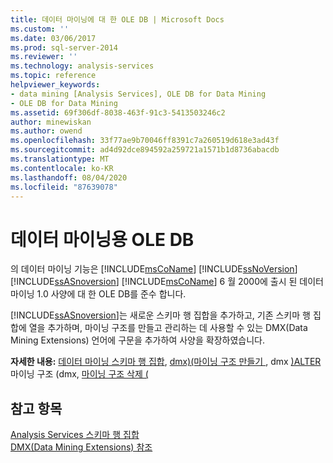 ```yaml
---
title: 데이터 마이닝에 대 한 OLE DB | Microsoft Docs
ms.custom: ''
ms.date: 03/06/2017
ms.prod: sql-server-2014
ms.reviewer: ''
ms.technology: analysis-services
ms.topic: reference
helpviewer_keywords:
- data mining [Analysis Services], OLE DB for Data Mining
- OLE DB for Data Mining
ms.assetid: 69f306df-8038-463f-91c3-5413503246c2
author: minewiskan
ms.author: owend
ms.openlocfilehash: 33f77ae9b70046ff8391c7a260519d618e3ad43f
ms.sourcegitcommit: ad4d92dce894592a259721a1571b1d8736abacdb
ms.translationtype: MT
ms.contentlocale: ko-KR
ms.lasthandoff: 08/04/2020
ms.locfileid: "87639078"
---
```

# <a name="ole-db-for-data-mining"></a>데이터 마이닝용 OLE DB
  의 데이터 마이닝 기능은 [!INCLUDE[msCoName](../../includes/msconame-md.md)] [!INCLUDE[ssNoVersion](../../includes/ssnoversion-md.md)] [!INCLUDE[ssASnoversion](../../includes/ssasnoversion-md.md)] [!INCLUDE[msCoName](../../includes/msconame-md.md)] 6 월 2000에 출시 된 데이터 마이닝 1.0 사양에 대 한 OLE DB를 준수 합니다.  
  
 [!INCLUDE[ssASnoversion](../../includes/ssasnoversion-md.md)]는 새로운 스키마 행 집합을 추가하고, 기존 스키마 행 집합에 열을 추가하며, 마이닝 구조를 만들고 관리하는 데 사용할 수 있는 DMX(Data Mining Extensions) 언어에 구문을 추가하여 사양을 확장하였습니다.  
  
 **자세한 내용:** [데이터 마이닝 스키마 행 집합](../../relational-databases/native-client-ole-db-rowsets/rowsets.md), [dmx&#41;&#40;마이닝 구조 만들기 ](/sql/dmx/create-mining-structure-dmx), dmx [&#41;ALTER ](/sql/dmx/alter-mining-structure-dmx)마이닝 구조 &#40;dmx, [마이닝 구조 삭제 &#40;](/sql/dmx/drop-mining-structure-dmx)  
  
## <a name="see-also"></a>참고 항목  
 [Analysis Services 스키마 행 집합](https://docs.microsoft.com/bi-reference/schema-rowsets/analysis-services-schema-rowsets)   
 [DMX&#40;Data Mining Extensions&#41; 참조](/sql/dmx/data-mining-extensions-dmx-reference)  
  
  
